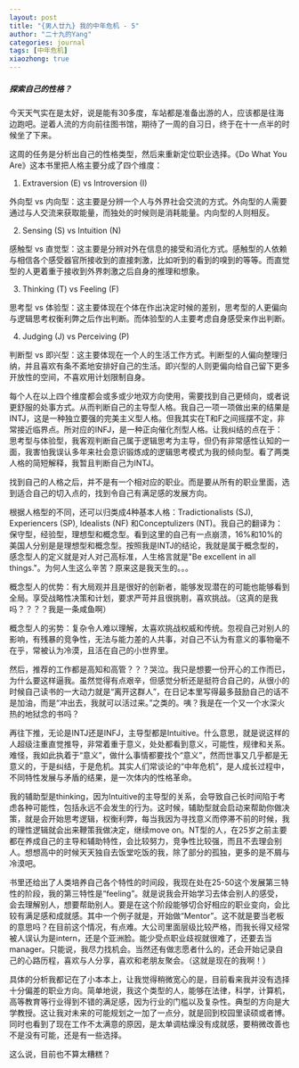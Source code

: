 ```yaml
---
layout: post
title: "{男人廿九} 我的中年危机 - 5"
author: "二十九的Yang"
categories: journal
tags: [中年危机]
xiaozhong: true
---
```


##### 探索自己的性格？ 

今天天气实在是太好，说是能有30多度，车站都是准备出游的人，应该都是往海边跑吧。逆着人流的方向前往图书馆，期待了一周的自习日，终于在十一点半的时候坐了下来。

这周的任务是分析出自己的性格类型，然后来重新定位职业选择。《Do What You Are》这本书里把人格主要分成了四个维度：

1. Extraversion (E) vs Introversion (I)

外向型 vs 内向型：这主要是分辨一个人与外界社会交流的方式。外向型的人需要通过与人交流来获取能量，而独处的时候则是消耗能量。内向型的人则相反。

2. Sensing (S) vs Intuition (N)

感触型 vs 直觉型：这主要是分辨对外在信息的接受和消化方式。感触型的人依赖与相信各个感受器官所接收到的直接刺激，比如听到的看到的嗅到的等等。而直觉型的人更着重于接收到外界刺激之后自身的推理和想象。

3. Thinking (T) vs Feeling (F)

思考型 vs 体验型：这主要体现在个体在作出决定时候的差别，思考型的人更偏向与逻辑思考权衡利弊之后作出判断。而体验型的人主要考虑自身感受来作出判断。

4. Judging (J) vs Perceiving (P)

判断型 vs 即兴型：这主要体现在一个人的生活工作方式。判断型的人偏向整理归纳，并且喜欢有条不紊地安排好自己的生活。即兴型的人则更偏向给自己留下更多开放性的空间，不喜欢用计划限制自身。

每个人在以上四个维度都会或多或少地双方向使用，需要找到自己更倾向，或者说更舒服的处事方式。从而判断自己的主导型人格。我自己一项一项做出来的结果是INTJ，这是一种独立要强的完美主义型人格。但我其实在T和F之间摇摆不定，非常接近临界点。所对应的INFJ，是一种正向催化剂型人格。让我纠结的点在于：思考型与体验型，我客观判断自己属于逻辑思考为主导，但仍有非常感性认知的一面，我害怕我误认多年来社会意识锻炼成的逻辑思考模式为我的倾向型。看了两类人格的简短解释，我暂且判断自己为INTJ。

找到自己的人格之后，并不是有一个相对应的职业。而是要从所有的职业里面，选到适合自己的切入点的，找到令自己有满足感的发展方向。

根据人格型的不同，还可以归类成4种基本人格：Tradictionalists (SJ), Experiencers (SP), Idealists (NF) 和Conceptulizers (NT)。我自己的翻译为：保守型，经验型，理想型和概念型。看到这里的自己有一点崩溃，16%和10%的美国人分别是是理想型和概念型。按照我是INTJ的结论，我就是属于概念型的，感念型人的定义就是对人对己高标准，人生格言就是"Be excellent in all things."。为何人生这么辛苦？原来这是我天生的。。。

概念型人的优势：有大局观并且是很好的创新者，能够发现潜在的可能也能够看到全局。享受战略性决策和计划，要求严苛并且很挑剔，喜欢挑战。（这真的是我吗？？？？我是一条咸鱼啊）

概念型人的劣势：复杂令人难以理解，太喜欢挑战权威和传统。忽视自己对别人的影响，有残暴的竞争性，无法与能力差的人共事，对自己不认为有意义的事物毫不在乎，常被认为冷漠，且活在自己的小世界里。

然后，推荐的工作都是高知和高管？？？哭泣。我只是想要一份开心的工作而已，为什么要这样逼我。虽然觉得有点艰辛，但感觉分析还是挺符合自己的，从很小的时候自己读书的一大动力就是“离开这群人”，在日记本里写得最多鼓励自己的话不是加油，而是“冲出去，我就可以活过来。”之类的。咦？我是在一个又一个水深火热的地狱念的书吗？

再往下推，无论是INTJ还是INFJ，主导型都是Intuitive。什么意思，就是说这样的人超级注重直觉推导，非常着重于意义，处处都看到意义，可能性，规律和关系。难怪，我如此执着于“意义”，做什么事情都要找个“意义”，然而世事又几乎都是无意义的，于是纠结，于是危机。其实人们常谈论的“中年危机”，是人成长过程中，不同特性发展与矛盾的结果，是一次体内的性格革命。

我的辅助型是thinking，因为Intuitive的主导型的关系，会导致自己长时间陷于考虑各种可能性，包括永远不会发生的行为。这时候，辅助型就会启动来帮助你做决策，就是会开始思考逻辑，权衡利弊，每当我因为寻找意义而停滞不前的时候，我的理性逻辑就会出来鞭策我做决定，继续move on。NT型的人，在25岁之前主要都在养成自己的主导和辅助特性，会比较努力，竞争性比较强，而且不去理会别人。想想高中的时候天天独自去饭堂吃饭的我，除了部分的孤独，更多的是不屑与冷漠吧。

书里还给出了人类培养自己各个特性的时间段，我现在处在25-50这个发展第三特性的阶段，我的第三特性是“feeling”。就是说我会开始学习去体会别人的感受，会去理解别人，想要帮助别人。要是在这个阶段能够切合好相应的职业变向，会比较有满足感和成就感。其中一个例子就是，开始做“Mentor”。这不就是要当老板的意思吗？在目前这个情况，有点难。大公司里面层级比较严格，而我长得又经常被人误认为是intern，还是个亚洲脸。能少受点职业歧视就很难了，还要去当manager。只能说，我尽力找机会。当然还有做志愿者什么的，还会开始记录自己的心路历程，喜欢与人分享，喜欢和老朋友聚会。（这就是现在的我啊！）

具体的分析我都记在了小本本上，让我觉得稍微宽心的是，目前看来我并没有选择十分偏差的职业方向。简单地说，我这个类型的人，能够在法律，科学，计算机，高等教育等行业得到不错的满足感，因为行业的门槛以及复杂性。典型的方向是大学教授。这让我对未来的可能规划之一加了一点分，就是回到校园里读硕或者博。同时也看到了现在工作不太满意的原因，是太单调枯燥没有成就感，要稍微改善也不是没有可能，还是有一些选择。

这么说，目前也不算太糟糕？